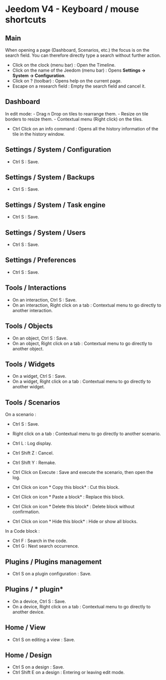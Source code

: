 # Jeedom V4 - Keyboard / mouse shortcuts

## Main

When opening a page (Dashboard, Scenarios, etc.) the focus is on the search field. You can therefore directly type a search without further action.

- Click on the clock (menu bar) : Open the Timeline.
- Click on the name of the Jeedom (menu bar)  : Opens **Settings → System → Configuration**.
- Click on ?  (toolbar)  : Opens help on the current page.
- Escape on a research field : Empty the search field and cancel it.

## Dashboard
In edit mode:
	- Drag n Drop on tiles to rearrange them.
	- Resize on tile borders to resize them.
	- Contextual menu (Right click) on the tiles.

- Ctrl Click on an info command : Opens all the history information of the tile in the history window.

## Settings / System / Configuration
- Ctrl S : Save.

## Settings / System / Backups
- Ctrl S : Save.

## Settings / System / Task engine
- Ctrl S : Save.

## Settings / System / Users
- Ctrl S : Save.

## Settings / Preferences
- Ctrl S : Save.

## Tools / Interactions
- On an interaction, Ctrl S : Save.
- On an interaction, Right click on a tab : Contextual menu to go directly to another interaction.

## Tools / Objects
- On an object, Ctrl S : Save.
- On an object, Right click on a tab : Contextual menu to go directly to another object.

## Tools / Widgets
- On a widget, Ctrl S : Save.
- On a widget, Right click on a tab : Contextual menu to go directly to another widget.

## Tools / Scenarios
On a scenario :
- Ctrl S : Save.
- Right click on a tab : Contextual menu to go directly to another scenario.
- Ctrl L : Log display.
- Ctrl Shift Z : Cancel.
- Ctrl Shift Y : Remake.

- Ctrl Click on Execute : Save and execute the scenario, then open the log.
- Ctrl Click on icon * Copy this block* : Cut this block.
- Ctrl Click on icon * Paste a block* : Replace this block.
- Ctrl Click on icon * Delete this block* : Delete block without confirmation.
- Ctrl Click on icon * Hide this block* : Hide or show all blocks.

In a Code block :
- Ctrl F : Search in the code.
- Ctrl G : Next search occurrence.

## Plugins / Plugins management
- Ctrl S on a plugin configuration : Save.

## Plugins / * plugin*
- On a device, Ctrl S  : Save.
- On a device, Right click on a tab : Contextual menu to go directly to another device.

## Home / View
- Ctrl S on editing a view : Save.

## Home / Design
- Ctrl S on a design : Save.
- Ctrl Shift E on a design : Entering or leaving edit mode.



